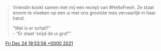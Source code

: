 > Vriendin kookt samen met mij een recept van \#HelloFresh\. Ze staat enorm te vloeken op een ui met ons grootste mes vervaarlijk in haar hand\.  
>   
> “Wat is er schat?”  
> \- “Er staat ‘snijd de ui grof’”

<img src="../../media/tweet.ico" width="12" /> [Fri Dec 24 19:53:58 +0000 2021](https://twitter.com/DromerDenker/status/1474468413066067991)